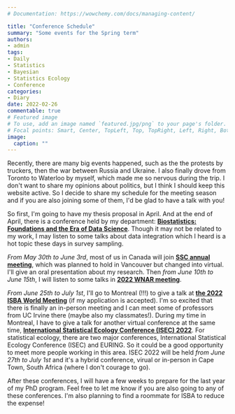 ```yaml
---
# Documentation: https://wowchemy.com/docs/managing-content/

title: "Conference Schedule"
summary: "Some events for the Spring term"
authors:
- admin
tags: 
- Daily
- Statistics
- Bayesian
- Statistics Ecology
- Conference
categories: 
- Diary
date: 2022-02-26
commentable: true
# Featured image
# To use, add an image named `featured.jpg/png` to your page's folder.
# Focal points: Smart, Center, TopLeft, Top, TopRight, Left, Right, BottomLeft, Bottom, BottomRight.
image:
  caption: ""
---
```


Recently, there are many big events happened, such as the the protests by truckers, then the war between Russia and Ukraine. I also finally drove from Toronto to Waterloo by myself, which made me so nervous during the trip. I don't want to share my opinions about politics, but I think I should keep this website active. So I decide to share my schedule for the meeting season and if you are also joining some of them, I'd be glad to have a talk with you!

So first, I'm going to have my thesis proposal in April. And at the end of April, there is a conference held by my department: [**Biostatistics: Foundations and the Era of Data Science**](https://uwaterloo.ca/statistics-actuarial-science-finance-conference/). Though it may not be related to my work, I may listen to some talks about data integration which I heard is a hot topic these days in survey sampling.

*From May 30th to June 3rd*, most of us in Canada will join [**SSC annual meeting**](https://ssc.ca/en/meetings/annual/2022-annual-meeting), which was planned to hold in Vancouver but changed into virtual. I'll give an oral presentation about my research. Then *from June 10th to June 15th*, I will listen to some talks in [**2022 WNAR meeting**](https://wnar.org/WNAR2022).

*From June 25th to July 1st*, I'll go to Montreal (!!!) to give a talk at [**the 2022 ISBA World Meeting**](https://isbawebmaster.github.io/ISBA2022/) (if my application is accepted). I'm so excited that there is finally an in-person meeting and I can meet some of professors from UC Irvine there (maybe also my classmates!). During my time in Montreal, I have to give a talk for another virtual conference at the same time, [**International Statistical Ecology Conference (ISEC) 2022**](https://www.isec2022.org/). For statistical ecology, there are two major conferences, International Statistical Ecology Conference (ISEC) and EURING. So it could be a good opportunity to meet more people working in this area. ISEC 2022 will be held *from June 27th to July 1st* and it's a hybrid conference, virual or in-person in Cape Town, South Africa (where I don't courage to go).


After these conferences, I will have a few weeks to prepare for the last year of my PhD program. Feel free to let me know if you are also going to any of these conferences. I'm also planning to find a roommate for ISBA to reduce the expense!